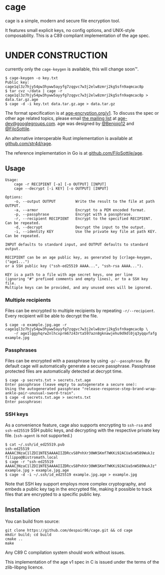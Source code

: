 # cage

cage is a simple, modern and secure file encryption tool.

It features small explicit keys, no config options, and UNIX-style composability. This is a C89 compliant implementation of the age spec.

# UNDER CONSTRUCTION

currently only the `cage-keygen` is available, this will change soon:tm:.

```
$ cage-keygen -o key.txt
Public key: cage1ql3z7hjy54pw3hyww5ayyfg7zqgvc7w3j2elw8zmrj2kg5sfn9aqmcac8p
$ tar cvz ~/data | cage -r cage1ql3z7hjy54pw3hyww5ayyfg7zqgvc7w3j2elw8zmrj2kg5sfn9aqmcac8p > data.tar.gz.age
$ cage -d -i key.txt data.tar.gz.age > data.tar.gz
```

The format specification is at [age-encryption.org/v1](https://age-encryption.org/v1). To discuss the spec or other age related topics, please email [the mailing list](https://groups.google.com/d/forum/age-dev) at age-dev@googlegroups.com. age was designed by [@Benjojo12](https://twitter.com/Benjojo12) and [@FiloSottile](https://twitter.com/FiloSottile).

An alternative interoperable Rust implementation is available at [github.com/str4d/rage](https://github.com/str4d/rage).

The reference implementation in Go is at [github.com/FiloSottile/age](https://github.com/FiloSottile/age).

## Usage

```
Usage:
    cage -r RECIPIENT [-a] [-o OUTPUT] [INPUT]
    cage --decrypt [-i KEY] [-o OUTPUT] [INPUT]

Options:
    -o, --output OUTPUT         Write the result to the file at path OUTPUT.
    -a, --armor                 Encrypt to a PEM encoded format.
    -p, --passphrase            Encrypt with a passphrase.
    -r, --recipient RECIPIENT   Encrypt to the specified RECIPIENT. Can be repeated.
    -d, --decrypt               Decrypt the input to the output.
    -i, --identity KEY          Use the private key file at path KEY. Can be repeated.

INPUT defaults to standard input, and OUTPUT defaults to standard output.

RECIPIENT can be an age public key, as generated by [cr]age-keygen, ("age1...")
or a SSH public key ("ssh-ed25519 AAAA...", "ssh-rsa AAAA...").

KEY is a path to a file with age secret keys, one per line
(ignoring "#" prefixed comments and empty lines), or to a SSH key file.
Multiple keys can be provided, and any unused ones will be ignored.
```

### Multiple recipients

Files can be encrypted to multiple recipients by repeating `-r/--recipient`. Every recipient will be able to decrypt the file.

```
$ cage -o example.jpg.age -r cage1ql3z7hjy54pw3hyww5ayyfg7zqgvc7w3j2elw8zmrj2kg5sfn9aqmcac8p \
    -r age1lggyhqrw2nlhcxprm67z43rta597azn8gknawjehu9d9dl0jq3yqqvfafg example.jpg
```

### Passphrases

Files can be encrypted with a passphrase by using `-p/--passphrase`. By default cage will automatically generate a secure passphrase. Passphrase protected files are automatically detected at decrypt time.

```
$ cage -p secrets.txt > secrets.txt.age
Enter passphrase (leave empty to autogenerate a secure one):
Using the autogenerated passphrase "release-response-step-brand-wrap-ankle-pair-unusual-sword-train".
$ cage -d secrets.txt.age > secrets.txt
Enter passphrase:
```

### SSH keys

As a convenience feature, cage also supports encrypting to `ssh-rsa` and `ssh-ed25519` SSH public keys, and decrypting with the respective private key file. (`ssh-agent` is not supported.)

```
$ cat ~/.ssh/id_ed25519.pub
ssh-ed25519 AAAAC3NzaC1lZDI1NTE5AAAAIIZDRcvS8PnhXr30WKSKmf7WKKi92ACUa5nW589WukJz filippo@Bistromath.local
$ cage -r "ssh-ed25519 AAAAC3NzaC1lZDI1NTE5AAAAIIZDRcvS8PnhXr30WKSKmf7WKKi92ACUa5nW589WukJz" example.jpg > example.jpg.age
$ cage -d -i ~/.ssh/id_ed25519 example.jpg.age > example.jpg
```

Note that SSH key support employs more complex cryptography, and embeds a public key tag in the encrypted file, making it possible to track files that are encrypted to a specific public key.

## Installation
<!--
On macOS or Linux, you can use Homebrew:

```
brew tap filippo.io/cage https://filippo.io/cage
brew install cage
```

On Windows, Linux, and macOS, you can use [the pre-built binaries](https://github.com/FiloSottile/cage/releases).
-->
You can build from source:

```
git clone https://github.com/despair86/cage.git && cd cage
mkdir build; cd build
cmake ..
make
```
Any C89 C compilation system should work without issues.
<!--
On Arch Linux, cage is available from AUR as [`cage`](https://aur.archlinux.org/packcages/cage/) or [`cage-git`](https://aur.archlinux.org/packcages/cage-git/):

```bash
git clone https://aur.archlinux.org/cage.git
cd cage
makepkg -si
```

On OpenBSD -current and 6.7+, you can use the port:

```
pkg_add cage
```

On all supported versions of FreeBSD, you can build the security/cage port or use pkg:

```
pkg install cage
```
-->
This implementation of the age v1 spec in C is issued under the terms of the zlib-libpng licence.

